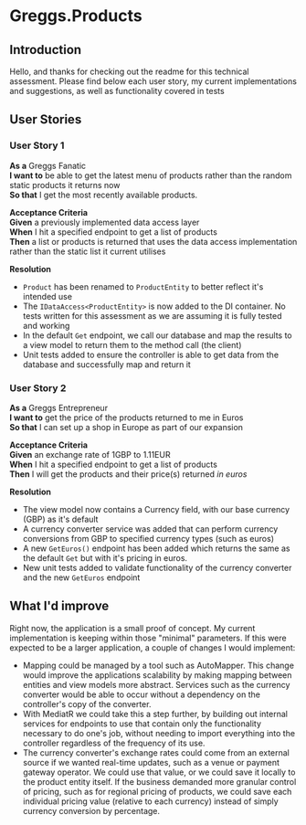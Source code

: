 # Greggs.Products
## Introduction
Hello, and thanks for checking out the readme for this technical assessment. Please find below each user story, my current implementations and suggestions, as well as functionality covered in tests

## User Stories
### User Story 1
**As a** Greggs Fanatic<br/>
**I want to** be able to get the latest menu of products rather than the random static products it returns now<br/>
**So that** I get the most recently available products.

**Acceptance Criteria**<br/>
**Given** a previously implemented data access layer<br/>
**When** I hit a specified endpoint to get a list of products<br/>
**Then** a list or products is returned that uses the data access implementation rather than the static list it current utilises

**Resolution**<br/>
- `Product` has been renamed to `ProductEntity` to better reflect it's intended use
- The `IDataAccess<ProductEntity>` is now added to the DI container. No tests written for this assessment as we are assuming it is fully tested and working
- In the default `Get` endpoint, we call our database and map the results to a view model to return them to the method call (the client)
- Unit tests added to ensure the controller is able to get data from the database and successfully map and return it

### User Story 2
**As a** Greggs Entrepreneur<br/>
**I want to** get the price of the products returned to me in Euros<br/>
**So that** I can set up a shop in Europe as part of our expansion

**Acceptance Criteria**<br/>
**Given** an exchange rate of 1GBP to 1.11EUR<br/>
**When** I hit a specified endpoint to get a list of products<br/>
**Then** I will get the products and their price(s) returned _in euros_

**Resolution**<br/>
- The view model now contains a Currency field, with our base currency (GBP) as it's default
- A currency converter service was added that can perform currency conversions from GBP to specified currency types (such as euros)
- A new `GetEuros()` endpoint has been added which returns the same as the default `Get` but with it's pricing in euros.
- New unit tests added to validate functionality of the currency converter and the new `GetEuros` endpoint

## What I'd improve
Right now, the application is a small proof of concept. My current implementation is keeping within those "minimal" parameters. If this were expected to be a larger application, a couple of changes I would implement:
- Mapping could be managed by a tool such as AutoMapper. This change would improve the applications scalability by making mapping between entities and view models more abstract. Services such as the currency converter would be able to occur without a dependency on the controller's copy of the converter.
- With MediatR we could take this a step further, by building out internal services for endpoints to use that contain only the functionality necessary to do one's job, without needing to import everything into the controller regardless of the frequency of its use.
- The currency converter's exchange rates could come from an external source if we wanted real-time updates, such as a venue or payment gateway operator. We could use that value, or we could save it locally to the product entity itself. If the business demanded more granular control of pricing, such as for regional pricing of products, we could save each individual pricing value (relative to each currency) instead of simply currency conversion by percentage.